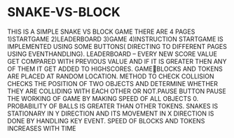 # SNAKE-VS-BLOCK
THIS IS A SIMPLE SNAKE VS BLOCK GAME
THERE ARE 4 PAGES 1)STARTGAME 2)LEADERBOARD 3)GAME 4)INSTRUCTION
STARTGAME IS IMPLEMENTED USING SOME BUTTONS( DIRECTING TO DIFFERENT PAGES USING EVENTHANDLING).
LEADERBOARD – EVERY NEW SCORE VALUE GET COMPARED WITH PREVIOUS VALUE AND IF IT IS GREATER THEN ANY OF THEM IT GET ADDED TO HIGHSCORES.
GAMEBLOCKS AND TOKENS ARE PLACED AT RANDOM LOCATION. METHOD TO CHECK COLLISION CHECKS THE POSITION OF TWO OBJECTS AND DETERMINE WHETHER THEY ARE COLLIDING WITH EACH OTHER OR NOT.PAUSE BUTTON PAUSE THE WORKING OF GAME  BY MAKING SPEED OF ALL OBJECTS 0. PROBABILITY OF BALLS IS GREATER THAN OTHER TOKENS.
SNAKES IS STATIONARY IN Y DIRECTION AND ITS MOVEMENT IN X DIRECTION IS DONE BY HANDLING KEY EVENT.
SPEED OF BLOCKS AND TOKENS INCREASES WITH TIME
